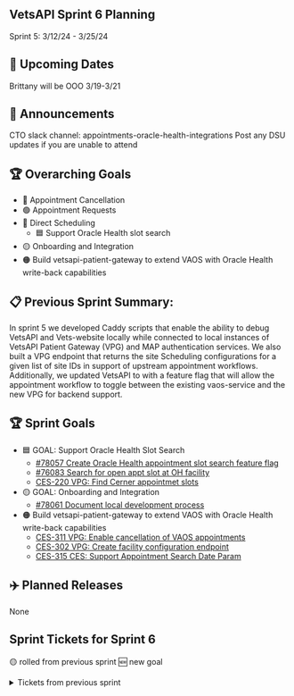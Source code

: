 ## VetsAPI Sprint 6 Planning
Sprint 5: 3/12/24 - 3/25/24

## 📅 Upcoming Dates
Brittany will be OOO 3/19-3/21 

## 📣 Announcements
CTO slack channel: appointments-oracle-health-integrations
Post any DSU updates if you are unable to attend

## 🏆 Overarching Goals
* 🔴 Appointment Cancellation
* 🟢 Appointment Requests
* 🔵 Direct Scheduling
  * 🟦 Support Oracle Health slot search
* 🟡 Onboarding and Integration
* 🟠 Build vetsapi-patient-gateway to extend VAOS with Oracle Health write-back capabilities

## 📋 Previous Sprint Summary:
In sprint 5 we  developed Caddy scripts that enable the ability to debug VetsAPI and Vets-website locally while connected to local instances of VetsAPI Patient Gateway (VPG) and MAP authentication services.  We also built a VPG endpoint that returns the site Scheduling configurations for a given list of site IDs in support of upstream appointment workflows.   Additionally, we updated VetsAPI to with a feature flag that will allow the appointment workflow to toggle between the existing vaos-service and the new VPG for backend support.



## 🏆 Sprint Goals
* 🟦  GOAL: Support Oracle Health Slot Search
  * [#78057 Create Oracle Health appointment slot search feature flag](https://app.zenhub.com/workspaces/appointments-oracle-health-integration-65a6e99ea522640e4d09393b/issues/gh/department-of-veterans-affairs/va.gov-team/78057) 
  * [#76083 Search for open appt slot at OH facility](https://app.zenhub.com/workspaces/appointments-oracle-health-integration-65a6e99ea522640e4d09393b/issues/gh/department-of-veterans-affairs/va.gov-team/76083)
  *  [CES-220 VPG: Find Cerner appointmet slots](https://issues.mobilehealth.va.gov/browse/CES-220)
* 🟡 GOAL: Onboarding and Integration
   * [#78061 Document local development process](https://app.zenhub.com/workspaces/appointments-oracle-health-integration-65a6e99ea522640e4d09393b/issues/gh/department-of-veterans-affairs/va.gov-team/78061)
* 🟠 Build vetsapi-patient-gateway to extend VAOS with Oracle Health write-back capabilities
  * [CES-311 VPG: Enable cancellation of VAOS appointments](https://issues.mobilehealth.va.gov/browse/CES-311)
  * [CES-302 VPG: Create facility configuration endpoint](https://issues.mobilehealth.va.gov/browse/CES-302)
  * [CES-315 CES: Support Appointment Search Date Param](https://issues.mobilehealth.va.gov/browse/CES-315)


## ✈️ Planned Releases
None

## Sprint Tickets for Sprint 6
🟡 rolled from previous sprint 🆕 new goal

<details>
<summary>Tickets from previous sprint</summary>

## Sprint Tickets for Sprint 5
🟡 rolled from previous sprint 🆕 new goal
🟡 GOAL: Complete initial code changes for Oracle Health Site CAncellations
🟡 #75639 Update appointment PUT requests to use VPG - In QA
🆕 GOAL: Add support for routing appointment requests to VetsAPI Patient Gateway
Update the VetsAPI vaos module with the capability to toggle the routing of appointment operations between vaos-service and VPG. This will allow the flexibility to easily test and validate the expected VPG behavior in the staging environment.
#77065 Add VPG routing feature flag
#77066 Implement optional VPG routing
🆕 GOAL: Integrate MAP user services into local setup
The work completed in #75635 and #75636 enabled the VetsAPI developers to integrate locally between vets-website, vets-api, and VPG. In order to fully test the appointment workflow, MAP authentication services must also be deployed locally. Since vetsApi addresses all MAP services from a single gateway, a proxy must be employed to allow the routing of multiple local MAP services to a single address. Develop, document, and deploy a script to enable this proxy.
#77019 Research and create Caddy script to enable local VPG integration
🆕 GOAL: Enhance the VetsAPI Patient Gateway to provide scheduling configurations for OH sites
Research and add an endpoint to the VetsAPI Patient Gateway that will enable the ability to retrieve the scheduling configurations for a list of facilities, including Oracle Health facilities.
#77072 Research VetsAPI type of care determination workflow
CES-302 VPG: Create facility configuration endpoint
🆕 GOAL: Return Cerner Appointments
CES-110 CES: Return Cerner appointments from Appointment reads
CES-109 CES: Return Cerner appointments from Appointment searches
GOAL: Build vetsapi-patient-gateway to extend VAOS with Oracle Health write-back capabilities this is a placeholder for VPG/CES work. This is more of an epic than a goal
<details> 

